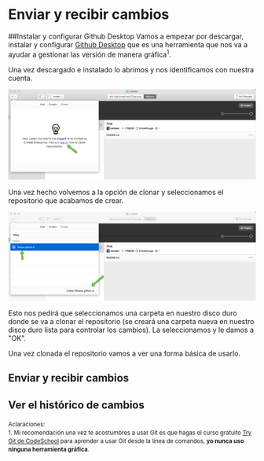 # Enviar y recibir cambios

##Instalar y configurar Github Desktop
Vamos a empezar por descargar, instalar y configurar [Github Desktop](https://desktop.github.com) que es una herramienta que nos va a ayudar a gestionar las versión de manera gráfica<sup>1</sup>.
 
Una vez descargado e instalado lo abrimos y nos identificamos con nuestra cuenta.

[![](../images/github_desktop_1.png)](../images/github_desktop_1.png)

Una vez hecho volvemos a la opción de clonar y seleccionamos el repositorio que acabamos de crear.

[![](../images/github_desktop_2.png)](../images/github_desktop_2.png)

Esto nos pedirá que seleccionamos una carpeta en nuestro disco duro donde se va a clonar el repositorio (se creará una carpeta nueva en nuestro disco duro lista para controlar los cambios). La seleccionamos y le damos a "OK".

Una vez clonada el repositorio vamos a ver una forma básica de usarlo.

## Enviar y recibir cambios


## Ver el histórico de cambios

<small>Aclaraciones:</small><br>
<small>1. Mi recomendación una vez te acostumbres a usar Git es que hagas el curso gratuito [Try Git de CodeSchool](https://www.codeschool.com/courses/try-git) para aprender a usar Git desde la línea de comandos, **yo nunca uso ninguna herramienta gráfica**.</small><br>
